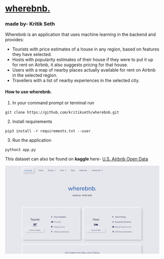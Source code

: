 <a href="https://wherebnb.herokuapp.com/" target="_blank"><h1 style="color:#0056B3">wherebnb.</h1></a>
<h3>made by- Kritik Seth</h3>

Wherebnb is an application that uses machine learning in the backend and provides:

* Tourists with price estimates of a house in any region, based on features they have selected.
* Hosts with popularity estimates of their house if they were to put it up for rent on Airbnb, it also suggests pricing for that house.
* Users with a map of nearby places actually available for rent on Airbnb in the selected region.
* Travellers with a list of nearby experiences in the selected city.

<!-- This repository contains only the backend functions of [wherebnb.](https://wherebnb.herokuapp.com/) web application. Many of the files have been hidden in order to make this difficult to reproduce without my consent.
If you want to have a look at all the files, contact me. -->

#### How to use wherebnb.

1. In your command prompt or terminal run
```
git clone https://github.com/kritikseth/wherebnb.git
```

2. Install requirements
```
pip3 install -r requirements.txt --user
```
3. Run the application
```
python3 app.py
```


This dataset can also be found on **kaggle** here- [U.S. Airbnb Open Data](https://www.kaggle.com/kritikseth/us-airbnb-open-data)

![](https://raw.githubusercontent.com/kritikseth/wherebnb/main/hosted/wherebnb-card-image.png)
